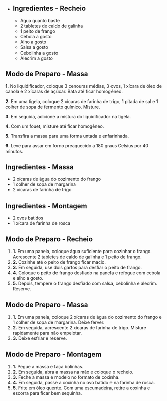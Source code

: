 - ## Ingredientes - Recheio

  - Água quanto baste
  - 2 tabletes de caldo de galinha
  - 1 peito de frango
  - Cebola a gosto
  - Alho a gosto
  - Salsa a gosto
  - Cebolinha a gosto
  - Alecrim a gosto

## Modo de Preparo - Massa

**1.** No liquidificador, coloque 3 cenouras médias, 3 ovos, 1 xícara de óleo de canola e 2 xícaras de açúcar. Bata até ficar homogêneo.

**2.** Em uma tigela, coloque 2 xícaras de farinha de trigo, 1 pitada de sal e 1 colher de sopa de fermento químico. Misture.

**3.** Em seguida, adicione a mistura do liquidificador na tigela.

**4.** Com um fouet, misture até ficar homogêneo.

**5.** Transfira a massa para uma forma untada e enfarinhada.

**6.** Leve para assar em forno preaquecido a 180 graus Celsius por 40 minutos.

## Ingredientes - Massa

- 2 xícaras de água do cozimento do frango
- 1 colher de sopa de margarina
- 2 xícaras de farinha de trigo

## Ingredientes - Montagem

- 2 ovos batidos
- 1 xícara de farinha de rosca

## Modo de Preparo - Recheio

1. **1.** Em uma panela, coloque água suficiente para cozinhar o frango. Acrescente 2 tabletes de caldo de galinha e 1 peito de frango.
2. **2.** Cozinhe até o peito de frango ficar macio.
3. **3.** Em seguida, use dois garfos para desfiar o peito de frango.
4. **4.** Coloque o peito de frango desfiado na panela e refogue com cebola e alho a gosto.
5. **5.** Depois, tempere o frango desfiado com salsa, cebolinha e alecrim. Reserve.

## Modo de Preparo - Massa

1. **1.** Em uma panela, coloque 2 xícaras de água do cozimento do frango e 1 colher de sopa de margarina. Deixe ferver.
2. **2.** Em seguida, acrescente 2 xícaras de farinha de trigo. Misture rapidamente para não empelotar.
3. **3.** Deixe esfriar e reserve.

## Modo de Preparo - Montagem

1. **1.** Pegue a massa e faça bolinhas.
2. **2.** Em seguida, abra a massa na mão e coloque o recheio.
3. **3.** Feche a massa e modelo no formato de coxinha.
4. **4.** Em seguida, passe a coxinha no ovo batido e na farinha de rosca.
5. **5.** Frite em óleo quente. Com uma escumadeira, retire a coxinha e escorra para ficar bem sequinha.